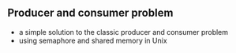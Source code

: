 ## Producer and consumer problem
* a simple solution to the classic producer and consumer problem
* using semaphore and shared memory in Unix
